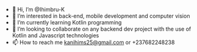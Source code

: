 - 👋 Hi, I’m @Ihimbru-K
- 👀 I’m interested in back-end, mobile development and computer vision
- 🌱 I’m currently learning Kotlin programming
- 💞️ I’m looking to collaborate on any backend dev project with the use of Kotlin and Javascript technologies
- 📫 How to reach me kanihims25@gmail.com or +237682248238

<!---
Ihimbru-K/Ihimbru-K is a ✨ special ✨ repository because its `README.md` (this file) appears on your GitHub profile.
You can click the Preview link to take a look at your changes.
--->
